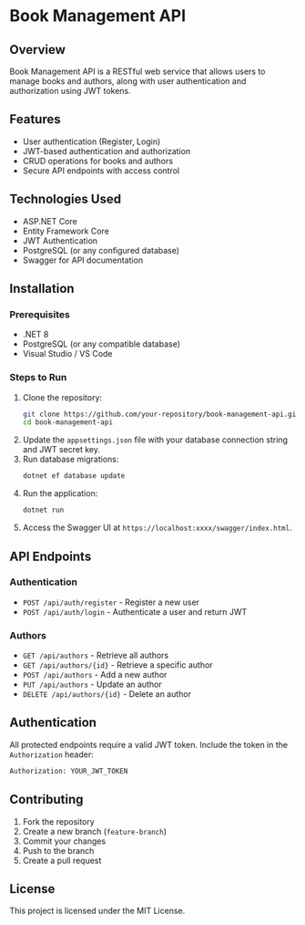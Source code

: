 # Book Management API

## Overview
Book Management API is a RESTful web service that allows users to manage books and authors, along with user authentication and authorization using JWT tokens.

## Features
- User authentication (Register, Login)
- JWT-based authentication and authorization
- CRUD operations for books and authors
- Secure API endpoints with access control

## Technologies Used
- ASP.NET Core
- Entity Framework Core
- JWT Authentication
- PostgreSQL (or any configured database)
- Swagger for API documentation

## Installation
### Prerequisites
- .NET 8
- PostgreSQL (or any compatible database)
- Visual Studio / VS Code

### Steps to Run
1. Clone the repository:
   ```sh
   git clone https://github.com/your-repository/book-management-api.git
   cd book-management-api
   ```
2. Update the `appsettings.json` file with your database connection string and JWT secret key.
3. Run database migrations:
   ```sh
   dotnet ef database update
   ```
4. Run the application:
   ```sh
   dotnet run
   ```
5. Access the Swagger UI at `https://localhost:xxxx/swagger/index.html`.

## API Endpoints
### Authentication
- `POST /api/auth/register` - Register a new user
- `POST /api/auth/login` - Authenticate a user and return JWT

### Authors
- `GET /api/authors` - Retrieve all authors
- `GET /api/authors/{id}` - Retrieve a specific author
- `POST /api/authors` - Add a new author
- `PUT /api/authors` - Update an author
- `DELETE /api/authors/{id}` - Delete an author

## Authentication
All protected endpoints require a valid JWT token. Include the token in the `Authorization` header:
```sh
Authorization: YOUR_JWT_TOKEN
```

## Contributing
1. Fork the repository
2. Create a new branch (`feature-branch`)
3. Commit your changes
4. Push to the branch
5. Create a pull request

## License
This project is licensed under the MIT License.

